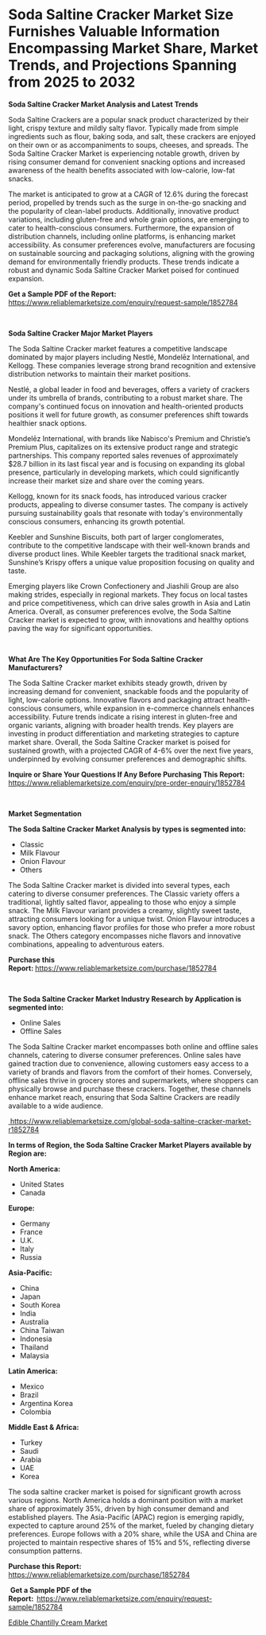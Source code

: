 <p><h1>Soda Saltine Cracker Market Size Furnishes Valuable Information Encompassing Market Share, Market Trends, and Projections Spanning from 2025 to 2032</h1></p><p><strong>Soda Saltine Cracker Market Analysis and Latest Trends</strong></p>
<p><p>Soda Saltine Crackers are a popular snack product characterized by their light, crispy texture and mildly salty flavor. Typically made from simple ingredients such as flour, baking soda, and salt, these crackers are enjoyed on their own or as accompaniments to soups, cheeses, and spreads. The Soda Saltine Cracker Market is experiencing notable growth, driven by rising consumer demand for convenient snacking options and increased awareness of the health benefits associated with low-calorie, low-fat snacks.</p><p>The market is anticipated to grow at a CAGR of 12.6% during the forecast period, propelled by trends such as the surge in on-the-go snacking and the popularity of clean-label products. Additionally, innovative product variations, including gluten-free and whole grain options, are emerging to cater to health-conscious consumers. Furthermore, the expansion of distribution channels, including online platforms, is enhancing market accessibility. As consumer preferences evolve, manufacturers are focusing on sustainable sourcing and packaging solutions, aligning with the growing demand for environmentally friendly products. These trends indicate a robust and dynamic Soda Saltine Cracker Market poised for continued expansion.</p></p>
<p><strong>Get a Sample PDF of the Report:&nbsp;</strong> <a href="https://www.reliablemarketsize.com/enquiry/request-sample/1852784?utm_campaign=2192&utm_medium=2&utm_source=Github&utm_content=ia&utm_term=15022025&utm_id=soda-saltine-cracker">https://www.reliablemarketsize.com/enquiry/request-sample/1852784</a></p>
<p>&nbsp;</p>
<p><strong>Soda Saltine Cracker Major Market Players</strong></p>
<p><p>The Soda Saltine Cracker market features a competitive landscape dominated by major players including Nestlé, Mondelēz International, and Kellogg. These companies leverage strong brand recognition and extensive distribution networks to maintain their market positions. </p><p>Nestlé, a global leader in food and beverages, offers a variety of crackers under its umbrella of brands, contributing to a robust market share. The company's continued focus on innovation and health-oriented products positions it well for future growth, as consumer preferences shift towards healthier snack options.</p><p>Mondelēz International, with brands like Nabisco's Premium and Christie’s Premium Plus, capitalizes on its extensive product range and strategic partnerships. This company reported sales revenues of approximately $28.7 billion in its last fiscal year and is focusing on expanding its global presence, particularly in developing markets, which could significantly increase their market size and share over the coming years.</p><p>Kellogg, known for its snack foods, has introduced various cracker products, appealing to diverse consumer tastes. The company is actively pursuing sustainability goals that resonate with today's environmentally conscious consumers, enhancing its growth potential. </p><p>Keebler and Sunshine Biscuits, both part of larger conglomerates, contribute to the competitive landscape with their well-known brands and diverse product lines. While Keebler targets the traditional snack market, Sunshine’s Krispy offers a unique value proposition focusing on quality and taste.</p><p>Emerging players like Crown Confectionery and Jiashili Group are also making strides, especially in regional markets. They focus on local tastes and price competitiveness, which can drive sales growth in Asia and Latin America. Overall, as consumer preferences evolve, the Soda Saltine Cracker market is expected to grow, with innovations and healthy options paving the way for significant opportunities.</p></p>
<p>&nbsp;</p>
<p><strong>What Are The Key Opportunities For Soda Saltine Cracker Manufacturers?</strong></p>
<p><p>The Soda Saltine Cracker market exhibits steady growth, driven by increasing demand for convenient, snackable foods and the popularity of light, low-calorie options. Innovative flavors and packaging attract health-conscious consumers, while expansion in e-commerce channels enhances accessibility. Future trends indicate a rising interest in gluten-free and organic variants, aligning with broader health trends. Key players are investing in product differentiation and marketing strategies to capture market share. Overall, the Soda Saltine Cracker market is poised for sustained growth, with a projected CAGR of 4-6% over the next five years, underpinned by evolving consumer preferences and demographic shifts.</p></p>
<p><strong>Inquire or Share Your Questions If Any Before Purchasing This Report:</strong> <a href="https://www.reliablemarketsize.com/enquiry/pre-order-enquiry/1852784?utm_campaign=2192&utm_medium=2&utm_source=Github&utm_content=ia&utm_term=15022025&utm_id=soda-saltine-cracker">https://www.reliablemarketsize.com/enquiry/pre-order-enquiry/1852784</a></p>
<p>&nbsp;</p>
<p><strong>Market Segmentation</strong></p>
<p><strong>The Soda Saltine Cracker Market Analysis by types is segmented into:</strong></p>
<p><ul><li>Classic</li><li>Milk Flavour</li><li>Onion Flavour</li><li>Others</li></ul></p>
<p><p>The Soda Saltine Cracker market is divided into several types, each catering to diverse consumer preferences. The Classic variety offers a traditional, lightly salted flavor, appealing to those who enjoy a simple snack. The Milk Flavour variant provides a creamy, slightly sweet taste, attracting consumers looking for a unique twist. Onion Flavour introduces a savory option, enhancing flavor profiles for those who prefer a more robust snack. The Others category encompasses niche flavors and innovative combinations, appealing to adventurous eaters.</p></p>
<p><strong>Purchase this Report:&nbsp;</strong><a href="https://www.reliablemarketsize.com/purchase/1852784?utm_campaign=2192&utm_medium=2&utm_source=Github&utm_content=ia&utm_term=15022025&utm_id=soda-saltine-cracker">https://www.reliablemarketsize.com/purchase/1852784</a></p>
<p>&nbsp;</p>
<p><strong>The Soda Saltine Cracker Market Industry Research by Application is segmented into:</strong></p>
<p><ul><li>Online Sales</li><li>Offline Sales</li></ul></p>
<p><p>The Soda Saltine Cracker market encompasses both online and offline sales channels, catering to diverse consumer preferences. Online sales have gained traction due to convenience, allowing customers easy access to a variety of brands and flavors from the comfort of their homes. Conversely, offline sales thrive in grocery stores and supermarkets, where shoppers can physically browse and purchase these crackers. Together, these channels enhance market reach, ensuring that Soda Saltine Crackers are readily available to a wide audience.</p></p>
<p><a href="https://www.reliablemarketsize.com/global-soda-saltine-cracker-market-r1852784?utm_campaign=2192&utm_medium=2&utm_source=Github&utm_content=ia&utm_term=15022025&utm_id=soda-saltine-cracker">&nbsp;https://www.reliablemarketsize.com/global-soda-saltine-cracker-market-r1852784</a></p>
<p><strong>In terms of Region, the Soda Saltine Cracker Market Players available by Region are:</strong></p>
<p>
    <p> <strong> North America: </strong>
        <ul>
            <li>United States</li>
            <li>Canada</li>
        </ul>
        </p> 
    <p> <strong> Europe: </strong>
        <ul>
            <li>Germany</li>
            <li>France</li>
            <li>U.K.</li>
            <li>Italy</li>
            <li>Russia</li>
        </ul>
        </p> 
    <p> <strong> Asia-Pacific: </strong>
        <ul>
            <li>China</li>
            <li>Japan</li>
            <li>South Korea</li>
            <li>India</li>
            <li>Australia</li>
            <li>China Taiwan</li>
            <li>Indonesia</li>
            <li>Thailand</li>
            <li>Malaysia</li>
        </ul>
        </p> 
    <p> <strong> Latin America: </strong>
        <ul>
            <li>Mexico</li>
            <li>Brazil</li>
            <li>Argentina Korea</li>
            <li>Colombia</li>
        </ul>
        </p> 
    <p> <strong> Middle East & Africa: </strong>
        <ul>
            <li>Turkey</li>
            <li>Saudi</li>
            <li>Arabia</li>
            <li>UAE</li>
            <li>Korea</li>
        </ul>
    </p>
    </p>
<p><p>The soda saltine cracker market is poised for significant growth across various regions. North America holds a dominant position with a market share of approximately 35%, driven by high consumer demand and established players. The Asia-Pacific (APAC) region is emerging rapidly, expected to capture around 25% of the market, fueled by changing dietary preferences. Europe follows with a 20% share, while the USA and China are projected to maintain respective shares of 15% and 5%, reflecting diverse consumption patterns.</p></p>
<p><strong>Purchase this Report: </strong><a href="https://www.reliablemarketsize.com/purchase/1852784?utm_campaign=2192&utm_medium=2&utm_source=Github&utm_content=ia&utm_term=15022025&utm_id=soda-saltine-cracker">https://www.reliablemarketsize.com/purchase/1852784</a></p>
<p>&nbsp;<strong>Get a Sample PDF of the Report:&nbsp;&nbsp;</strong><a href="https://www.reliablemarketsize.com/enquiry/request-sample/1852784?utm_campaign=2192&utm_medium=2&utm_source=Github&utm_content=ia&utm_term=15022025&utm_id=soda-saltine-cracker">https://www.reliablemarketsize.com/enquiry/request-sample/1852784</a></p>
<p><strong></strong></p>
<p><p><a href="https://github.com/WashimHussain441/Market-Research-Report-List-1/blob/main/edible-chantilly-cream-market.md?utm_campaign=2192&utm_medium=2&utm_source=Github&utm_content=ia&utm_term=15022025&utm_id=soda-saltine-cracker">Edible Chantilly Cream Market</a></p></p>
